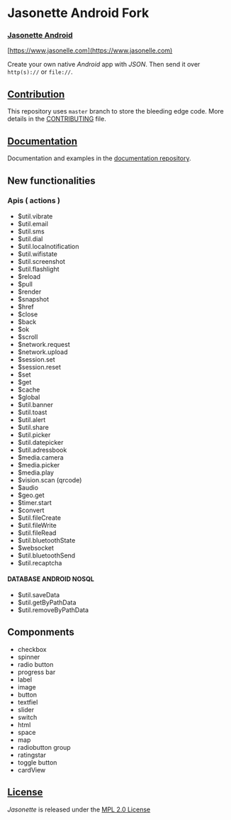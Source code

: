 # Jasonette Android Fork
### [Jasonette Android](https://www.jasonelle.com)

[https://www.jasonelle.com](https://www.jasonelle.com)

Create your own native *Android* app with *JSON*. Then send it over `http(s)://` or `file://`.

## [Contribution](CONTRIBUTING.md)

This repository uses `master` branch to store the bleeding
edge code. More details in the [CONTRIBUTING](CONTRIBUTING.md) file.

## [Documentation](https://jasonelle.com/docs)

Documentation and examples in the [documentation repository](https://github.com/jasonelle/docs).

## New functionalities


### Apis ( actions )
* $util.vibrate
* $util.email
* $util.sms
* $util.dial
* $util.localnotification
* $util.wifistate
* $util.screenshot
* $util.flashlight
* $reload
* $pull
* $render
* $snapshot
* $href
* $close
* $back
* $ok
* $scroll
* $network.request
* $network.upload
* $session.set
* $session.reset
* $set
* $get
* $cache
* $global
* $util.banner
* $util.toast
* $util.alert
* $util.share
* $util.picker
* $util.datepicker
* $util.adressbook
* $media.camera
* $media.picker
* $media.play
* $vision.scan (qrcode)
* $audio
* $geo.get
* $timer.start
* $convert
* $util.fileCreate
* $util.fileWrite
* $util.fileRead
* $util.bluetoothState
* $websocket
* $util.bluetoothSend
* $util.recaptcha

#### DATABASE ANDROID NOSQL
* $util.saveData
* $util.getByPathData
* $util.removeByPathData


## Componments
* checkbox
* spinner
* radio button
* progress bar
* label
* image
* button
* textfiel
* slider
* switch
* html
* space
* map
* radiobutton group
* ratingstar
* toggle button
* cardView

## [License](LICENSE)

*Jasonette* is released under the [MPL 2.0 License](https://opensource.org/licenses/MPL-2.0)
